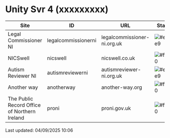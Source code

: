 # Unity Svr 4 (xxxxxxxxx) 

 | Site  | ID | URL | Status | Default |
| --- | --- | --- | --- | --- | 
| Legal Commissioner NI | legalcommissionerni | legalcommissioner-ni.org.uk | ![#e8f5e9](https://placehold.co/140x30/c8e6c9/1b5e20.png?text=Production&font=source-sans-pro) |   | 
| NICSwell | nicswell | nicswell.co.uk | ![#fff3e0](https://placehold.co/140x30/ffe0b2/e65100.png?text=Development&font=source-sans-pro) |   | 
| Autism Reviewer NI | autismreviewerni | autismreviewer-ni.org.uk | ![#e8f5e9](https://placehold.co/140x30/c8e6c9/1b5e20.png?text=Production&font=source-sans-pro) | ![#e8f5e9](https://placehold.co/80x30/c8e6c9/1b5e20.png?text=Yes&font=source-sans-pro) | 
| Another way | anotherway | another-way.org | ![#fff3e0](https://placehold.co/140x30/ffe0b2/e65100.png?text=Development&font=source-sans-pro) |   | 
| The Public Record Office of Northern Ireland | proni | proni.gov.uk | ![#fff3e0](https://placehold.co/140x30/ffe0b2/e65100.png?text=Development&font=source-sans-pro) |   | 
Last updated: 04/09/2025 10:06
